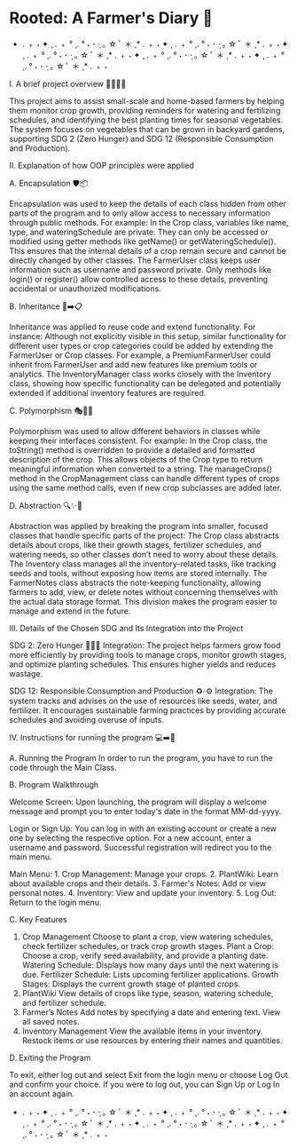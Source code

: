 # Rooted: A Farmer's Diary 🌱

* . ﹢ ˖ ✦ ¸ . ﹢ ° ¸. ° ˖ ･ ·̩ ｡ ☆ ﾟ ＊ ¸* . ﹢ ˖ ✦ ¸ . ﹢ ° ¸. ° ˖ ･ ·̩ ｡ ☆ ﾟ ＊ ¸* . ﹢ ˖ ✦ ¸ . ﹢ ° ¸. ° ˖ ･ ·̩ ｡ ☆ ﾟ ＊ ¸* . ﹢ ˖ ✦ ¸ . ﹢ ° ¸. ° ˖ ･ ·̩ ｡ ☆ ﾟ ＊ ¸* . ﹢ ˖ ✦ ¸ . ﹢ ° ¸. ° ˖ ･ ·̩ ｡ ☆ ﾟ ＊ ¸* . ﹢ ˖ 

I. A brief project overview 🌱📖👩‍🌾

  This project aims to assist small-scale and home-based farmers by helping them monitor crop growth, providing reminders for watering and fertilizing schedules, and identifying the best planting times for seasonal vegetables. The system focuses on vegetables that can be grown in backyard gardens, supporting SDG 2 (Zero Hunger) and SDG 12 (Responsible Consumption and Production).

II. Explanation of how OOP principles were applied 
  
  A. Encapsulation 🛡️📦
  
  Encapsulation was used to keep the details of each class hidden from other parts of the program and to only allow access to necessary information through public methods. For example:
In the Crop class, variables like name, type, and wateringSchedule are private. They can only be accessed or modified using getter methods like getName() or getWateringSchedule(). This ensures that the internal details of a crop remain secure and cannot be directly changed by other classes.
  The FarmerUser class keeps user information such as username and password private. Only methods like login() or register() allow controlled access to these details, preventing accidental or unauthorized modifications.
  
  B. Inheritance 🧬➡️📋
  
  Inheritance was applied to reuse code and extend functionality. For instance:
  Although not explicitly visible in this setup, similar functionality for different user types or crop categories could be added by extending the FarmerUser or Crop classes. For example, a PremiumFarmerUser could inherit from FarmerUser and add new features like premium tools or analytics.
  The InventoryManager class works closely with the Inventory class, showing how specific functionality can be delegated and potentially extended if additional inventory features are required.
  
C. Polymorphism 🎭🔄🤹
  
  Polymorphism was used to allow different behaviors in classes while keeping their interfaces consistent. For example:
  In the Crop class, the toString() method is overridden to provide a detailed and formatted description of the crop. This allows objects of the Crop type to return meaningful information when converted to a string.
  The manageCrops() method in the CropManagement class can handle different types of crops using the same method calls, even if new crop subclasses are added later.
  
D. Abstraction 🔍✨🧩
  
  Abstraction was applied by breaking the program into smaller, focused classes that handle specific parts of the project:
  The Crop class abstracts details about crops, like their growth stages, fertilizer schedules, and watering needs, so other classes don’t need to worry about these details.
  The Inventory class manages all the inventory-related tasks, like tracking seeds and tools, without exposing how items are stored internally.
  The FarmerNotes class abstracts the note-keeping functionality, allowing farmers to add, view, or delete notes without concerning themselves with the actual data storage format.
  This division makes the program easier to manage and extend in the future.
  
III. Details of the Chosen SDG and Its Integration into the Project
  
  SDG 2: Zero Hunger 🌾🥦🍅
    Integration: The project helps farmers grow food more efficiently by providing tools to manage crops, monitor growth stages, and optimize planting schedules. This ensures higher yields and reduces wastage.
  
  SDG 12: Responsible Consumption and Production ♻️💧⚙️
    Integration: The system tracks and advises on the use of resources like seeds, water, and fertilizer. It encourages sustainable farming practices by providing accurate schedules and avoiding overuse of inputs.

IV. Instructions for running the program 💻➡️📜

A. Running the Program
  In order to run the program, you have to run the code through the Main Class.

B. Program Walkthrough
  
  Welcome Screen: Upon launching, the program will display a welcome message and prompt you to enter today's date in the format MM-dd-yyyy.
 
  Login or Sign Up: You can log in with an existing account or create a new one by selecting the respective option. For a new account, enter a username and password. Successful registration will redirect you to the main menu.
  
  Main Menu:
    1. Crop Management: Manage your crops.
    2. PlantWiki: Learn about available crops and their details.
    3. Farmer's Notes: Add or view personal notes.
    4. Inventory: View and update your inventory.
    5. Log Out: Return to the login menu.


C. Key Features
  
  1. Crop Management
    Choose to plant a crop, view watering schedules, check fertilizer schedules, or track crop growth stages.
    Plant a Crop: Choose a crop, verify seed availability, and provide a planting date.
    Watering Schedule: Displays how many days until the next watering is due.
    Fertilizer Schedule: Lists upcoming fertilizer applications.
    Growth Stages: Displays the current growth stage of planted crops.
  2. PlantWiki
    View details of crops like type, season, watering schedule, and fertilizer schedule.
  3. Farmer’s Notes
    Add notes by specifying a date and entering text.
    View all saved notes.
  4. Inventory Management
    View the available items in your inventory.
    Restock items or use resources by entering their names and quantities.


D. Exiting the Program
  
  To exit, either log out and select Exit from the login menu or choose Log Out and confirm your choice. If you were to log out, you can Sign Up or Log In an account again.

* . ﹢ ˖ ✦ ¸ . ﹢ ° ¸. ° ˖ ･ ·̩ ｡ ☆ ﾟ ＊ ¸* . ﹢ ˖ ✦ ¸ . ﹢ ° ¸. ° ˖ ･ ·̩ ｡ ☆ ﾟ ＊ ¸* . ﹢ ˖ ✦ ¸ . ﹢ ° ¸. ° ˖ ･ ·̩ ｡ ☆ ﾟ ＊ ¸* . ﹢ ˖ ✦ ¸ . ﹢ ° ¸. ° ˖ ･ ·̩ ｡ ☆ ﾟ ＊ ¸* . ﹢ ˖ ✦ ¸ . ﹢ ° ¸. ° ˖ ･ ·̩ ｡ ☆ ﾟ ＊ ¸* . ﹢ ˖ 
